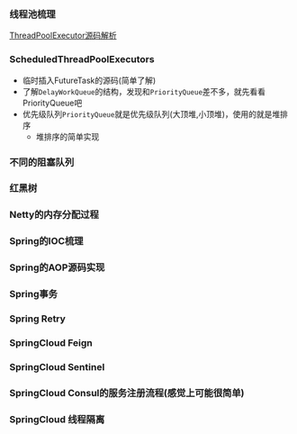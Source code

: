 ### 线程池梳理

[ThreadPoolExecutor源码解析](/home/chen/github/_note/java/jdk/juc/ThreadPoolExecutor源码解析.md)

### ScheduledThreadPoolExecutors

- 临时插入FutureTask的源码(简单了解)
- 了解`DelayWorkQueue`的结构，发现和`PriorityQueue`差不多，就先看看PriorityQueue吧
- 优先级队列`PriorityQueue`就是优先级队列(大顶堆,小顶堆)，使用的就是堆排序
  - 堆排序的简单实现

### 不同的阻塞队列



### 红黑树



### Netty的内存分配过程



### Spring的IOC梳理





### Spring的AOP源码实现



### Spring事务



### Spring Retry



### SpringCloud Feign



### SpringCloud Sentinel



### SpringCloud Consul的服务注册流程(感觉上可能很简单)



### SpringCloud 线程隔离

 

